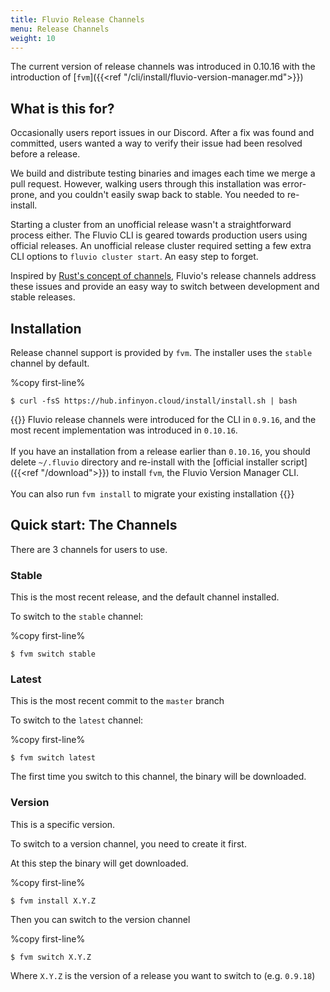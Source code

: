 ```yaml
---
title: Fluvio Release Channels
menu: Release Channels
weight: 10
---
```


The current version of release channels was introduced in 0.10.16 with the introduction of [`fvm`]({{<ref "/cli/install/fluvio-version-manager.md">}})


## What is this for?

Occasionally users report issues in our Discord. After a fix was found and committed, users wanted a way to verify their issue had been resolved before a release.

We build and distribute testing binaries and images each time we merge a pull request. However, walking users through this installation was error-prone, and you couldn't easily swap back to stable. You needed to re-install.

Starting a cluster from an unofficial release wasn't a straightforward process either. The Fluvio CLI is geared towards production users using official releases. An unofficial release cluster required setting a few extra CLI options to `fluvio cluster start`. An easy step to forget.

Inspired by [Rust's concept of channels](https://rust-lang.github.io/rustup/concepts/channels.html), Fluvio's release channels address these issues and provide an easy way to switch between development and stable releases.

## Installation

Release channel support is provided by `fvm`. The installer uses the `stable` channel by default.

%copy first-line%
```shell
$ curl -fsS https://hub.infinyon.cloud/install/install.sh | bash
```
 

{{<caution>}}
Fluvio release channels were introduced for the CLI in `0.9.16`, and the most recent implementation was introduced in `0.10.16`.
<br><br>
If you have an installation from a release earlier than `0.10.16`, you should delete `~/.fluvio` directory and re-install with the [official installer script]({{<ref "/download">}}) to install `fvm`, the Fluvio Version Manager CLI.
<br><br>
You can also run `fvm install` to migrate your existing installation
{{</caution>}}

## Quick start: The Channels

There are 3 channels for users to use.

### Stable
This is the most recent release, and the default channel installed.

To switch to the `stable` channel:

%copy first-line%
```shell
$ fvm switch stable
```

### Latest
This is the most recent commit to the `master` branch

To switch to the `latest` channel:

%copy first-line%
```shell
$ fvm switch latest 
```

The first time you switch to this channel, the binary will be downloaded.

### Version
This is a specific version.

To switch to a version channel, you need to create it first.

At this step the binary will get downloaded.

%copy first-line%
```shell
$ fvm install X.Y.Z 
```

Then you can switch to the version channel

%copy first-line%
```shell
$ fvm switch X.Y.Z 
```

Where `X.Y.Z` is the version of a release you want to switch to (e.g. `0.9.18`)